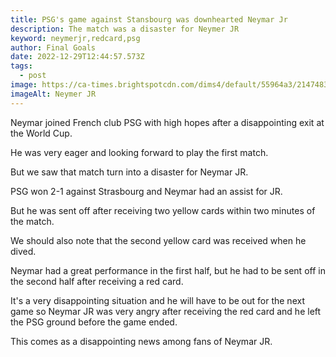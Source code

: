 ```yaml
---
title: PSG's game against Stansbourg was downhearted Neymar Jr
description: The match was a disaster for Neymer JR
keyword: neymerjr,redcard,psg
author: Final Goals
date: 2022-12-29T12:44:57.573Z
tags:
  - post
image: https://ca-times.brightspotcdn.com/dims4/default/55964a3/2147483647/strip/true/crop/2571x1674+0+0/resize/1486x968!/quality/80/?url=https%3A%2F%2Fcalifornia-times-brightspot.s3.amazonaws.com%2Fc2%2F28%2Fbd8d9a2999887c9cac7537af9fd2%2F5a6c78ab60104fa7a88ac108d3861669
imageAlt: Neymer JR
---
```

Neymar joined French club PSG with high hopes after a disappointing exit at the World Cup.

He was very eager and looking forward to play the first match.

But we saw that match turn into a disaster for Neymar JR.

PSG won 2-1 against Strasbourg and Neymar had an assist for JR.

But he was sent off after receiving two yellow cards within two minutes of the match.

We should also note that the second yellow card was received when he dived.

Neymar had a great performance in the first half, but he had to be sent off in the second half after receiving a red card.

It's a very disappointing situation and he will have to be out for the next game so Neymar JR was very angry after receiving the red card and he left the PSG ground before the game ended.

This comes as a disappointing news among fans of Neymar JR.